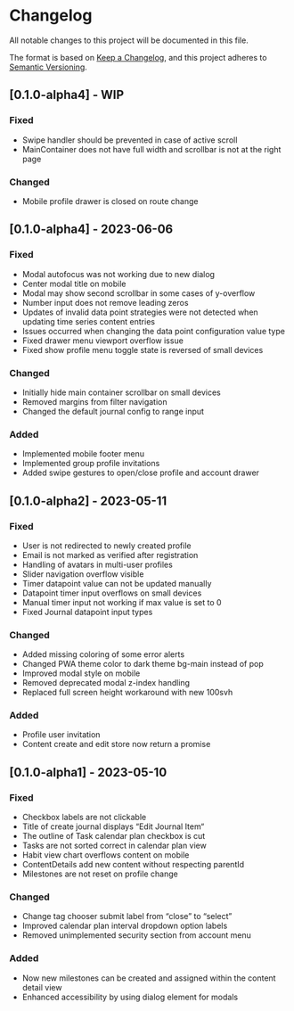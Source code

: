 # Changelog

All notable changes to this project will be documented in this file.

The format is based on [Keep a Changelog](https://keepachangelog.com/en/1.0.0/),
and this project adheres to [Semantic Versioning](https://semver.org/spec/v2.0.0.html).

## [0.1.0-alpha4] - WIP

### Fixed
- Swipe handler should be prevented in case of active scroll
- MainContainer does not have full width and scrollbar is not at the right page

### Changed
- Mobile profile drawer is closed on route change

## [0.1.0-alpha4] - 2023-06-06

### Fixed
- Modal autofocus was not working due to new dialog
- Center modal title on mobile
- Modal may show second scrollbar in some cases of y-overflow
- Number input does not remove leading zeros
- Updates of invalid data point strategies were not detected when updating time series content entries
- Issues occurred when changing the data point configuration value type
- Fixed drawer menu viewport overflow issue
- Fixed show profile menu toggle state is reversed of small devices

### Changed
- Initially hide main container scrollbar on small devices
- Removed margins from filter navigation
- Changed the default journal config to range input

### Added
- Implemented mobile footer menu
- Implemented group profile invitations
- Added swipe gestures to open/close profile and account drawer

## [0.1.0-alpha2] - 2023-05-11
### Fixed
- User is not redirected to newly created profile
- Email is not marked as verified after registration
- Handling of avatars in multi-user profiles
- Slider navigation overflow visible
- Timer datapoint value can not be updated manually
- Datapoint timer input overflows on small devices
- Manual timer input not working if max value is set to 0
- Fixed Journal datapoint input types

### Changed
- Added missing coloring of some error alerts
- Changed PWA theme color to dark theme bg-main instead of pop
- Improved modal style on mobile
- Removed deprecated modal z-index handling
- Replaced full screen height workaround with new 100svh

### Added
- Profile user invitation
- Content create and edit store now return a promise

## [0.1.0-alpha1] - 2023-05-10
### Fixed
- Checkbox labels are not clickable
- Title of create journal displays “Edit Journal Item“
- The outline of Task calendar plan checkbox is cut
- Tasks are not sorted correct in calendar plan view
- Habit view chart overflows content on mobile
- ContentDetails add new content without respecting parentId
- Milestones are not reset on profile change

### Changed
- Change tag chooser submit label from “close” to “select”
- Improved calendar plan interval dropdown option labels
- Removed unimplemented security section from account menu

### Added
- Now new milestones can be created and assigned within the content detail view
- Enhanced accessibility by using dialog element for modals

  



  

